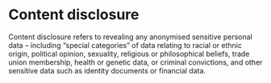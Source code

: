 # Content disclosure

Content disclosure refers to revealing any anonymised sensitive personal data – including “special categories” of data relating to racial or ethnic origin, political opinion, sexuality, religious or philosophical beliefs, trade union membership, health or genetic data, or criminal convictions, and other sensitive data such as identity documents or financial data. 
